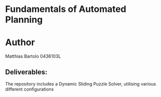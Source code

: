 # Fundamentals of Automated Planning
 
# Author
Matthias Bartolo 0436103L

## Deliverables:
The repository includes a Dynamic Sliding Puzzle Solver, utilising various different configurations<br />